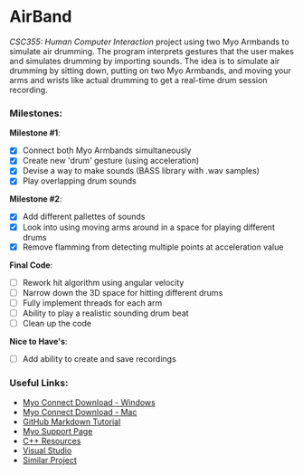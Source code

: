 # AirBand
*CSC355: Human Computer Interaction* project using two Myo Armbands to simulate air drumming. The program interprets gestures that the user makes and simulates drumming by importing sounds. The idea is to simulate air drumming by sitting down, putting on two Myo Armbands, and moving your arms and wrists like actual drumming to get a real-time drum session recording.

### Milestones:

**Milestone #1**:

 - [x] Connect both Myo Armbands simultaneously
 - [x] Create new 'drum' gesture (using acceleration)
 - [x] Devise a way to make sounds (BASS library with .wav samples)
 - [x] Play overlapping drum sounds

**Milestone #2**:

 - [x] Add different pallettes of sounds
 - [x] Look into using moving arms around in a space for playing different drums
 - [x] Remove flamming from detecting multiple points at acceleration value
 
**Final Code**:

 - [ ] Rework hit algorithm using angular velocity
 - [ ] Narrow down the 3D space for hitting different drums
 - [ ] Fully implement threads for each arm
 - [ ] Ability to play a realistic sounding drum beat
 - [ ] Clean up the code

**Nice to Have's**:

- [ ] Add ability to create and save recordings

### Useful Links:

- [Myo Connect Download - Windows](https://drive.google.com/file/d/1Z41JeAPAQwa57O41nb4_a2Ps3fxQU3MA/view)
- [Myo Connect Download - Mac](https://drive.google.com/open?id=1mbA6V0xOycXhOzLOsqA97mJdOj_aZ5zk)
- [GitHub Markdown Tutorial](https://guides.github.com/features/mastering-markdown/)
- [Myo Support Page](https://support.getmyo.com/hc/en-us/categories/200376195-Myo-101)
- [C++ Resources](https://www.tutorialspoint.com/cplusplus/)
- [Visual Studio](https://visualstudio.microsoft.com/vs/features/cplusplus/)
- [Similar Project](https://developerblog.myo.com/exploring-live-sound-spatialisation-using-gestural-control/)
